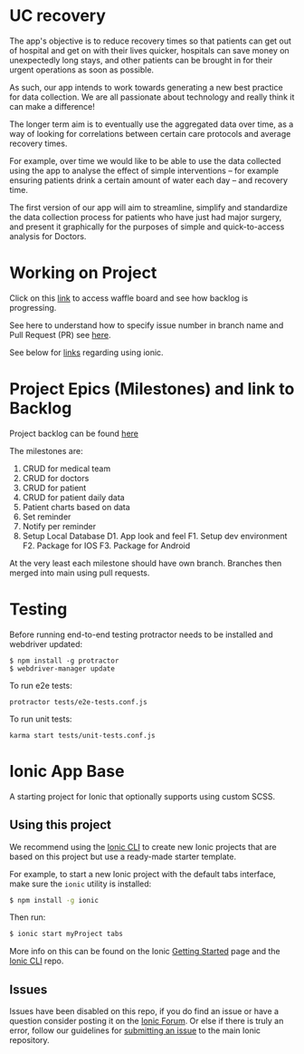 UC recovery
=====================

The app's objective is to reduce recovery times so that patients can get out of hospital and get on with their lives quicker, hospitals can save money on unexpectedly long stays, and other patients can be brought in for their urgent operations as soon as possible.

As such, our app intends to work towards generating a new best practice for data collection.  We are all passionate about technology and really think it can make a difference!

The longer term aim is to eventually use the aggregated data over time, as a way of looking for correlations between certain care protocols and average recovery times. 

For example, over time we would like to be able to use the data collected using the app to analyse the effect of simple interventions – for example ensuring patients drink a certain amount of water each day – and recovery time.

The first version of our app will aim to streamline, simplify and standardize the data collection process for patients who have just had major surgery, and present it graphically for the purposes of simple and quick-to-access analysis for Doctors.
 
 
Working on Project
====================

Click on this [link](https://waffle.io/ezzye/ucrecovery/join) to access waffle board and see how backlog is progressing.

See here to understand how to specify issue number in branch name and Pull Request (PR) see [here](https://github.com/waffleio/waffle.io/wiki/Recommended-Workflow-Using-Pull-Requests-&-Automatic-Work-Tracking).

See below for [links](https://github.com/ezzye/ucrecovery/blob/master/README.md#ionic-app-base) regarding using ionic.


Project Epics (Milestones) and link to Backlog
===============================================
Project backlog can be found [here](https://docs.google.com/spreadsheets/d/1JBJZh0rqHdKCJ0kOZyJKGXRBXD-W6ChtmF9LF81ZT-4/edit?usp=sharing)

The milestones are:

1. CRUD for medical team
2. CRUD for doctors
3. CRUD for patient
4. CRUD for patient daily data
5. Patient charts based on data
6. Set reminder
7. Notify per reminder
8. Setup Local Database
D1. App look and feel
F1. Setup dev environment
F2. Package for IOS
F3. Package for Android

At the very least each milestone should have own branch.  Branches then merged into main using pull requests.

Testing
====================


Before running end-to-end testing protractor needs to be installed and webdriver updated:
```
$ npm install -g protractor
$ webdriver-manager update
```
To run e2e tests:
```
protractor tests/e2e-tests.conf.js
```

To run unit tests:
```
karma start tests/unit-tests.conf.js
```



Ionic App Base
=====================

A starting project for Ionic that optionally supports using custom SCSS.

## Using this project

We recommend using the [Ionic CLI](https://github.com/driftyco/ionic-cli) to create new Ionic projects that are based on this project but use a ready-made starter template.

For example, to start a new Ionic project with the default tabs interface, make sure the `ionic` utility is installed:

```bash
$ npm install -g ionic
```

Then run: 

```bash
$ ionic start myProject tabs
```

More info on this can be found on the Ionic [Getting Started](http://ionicframework.com/getting-started) page and the [Ionic CLI](https://github.com/driftyco/ionic-cli) repo.

## Issues
Issues have been disabled on this repo, if you do find an issue or have a question consider posting it on the [Ionic Forum](http://forum.ionicframework.com/).  Or else if there is truly an error, follow our guidelines for [submitting an issue](http://ionicframework.com/submit-issue/) to the main Ionic repository.
